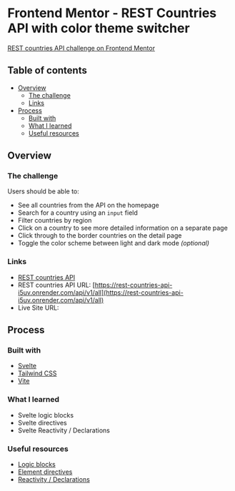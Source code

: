# Frontend Mentor - REST Countries API with color theme switcher

[REST countries API challenge on Frontend Mentor](https://www.frontendmentor.io/challenges/rest-countries-api-with-color-theme-switcher-5cacc469fec04111f7b848ca)

## Table of contents

- [Overview](#overview)
  - [The challenge](#the-challenge)
  - [Links](#links)
- [Process](#my-process)
  - [Built with](#built-with)
  - [What I learned](#what-i-learned)
  - [Useful resources](#useful-resources)

## Overview

### The challenge

Users should be able to:

- See all countries from the API on the homepage
- Search for a country using an `input` field
- Filter countries by region
- Click on a country to see more detailed information on a separate page
- Click through to the border countries on the detail page
- Toggle the color scheme between light and dark mode _(optional)_

### Links

- [REST countries API](https://github.com/donth77/rest-countries-api)
- REST countries API URL: [https://rest-countries-api-i5uv.onrender.com/api/v1/all](https://rest-countries-api-i5uv.onrender.com/api/v1/all)
- Live Site URL: []()

## Process

### Built with

- [Svelte](https://svelte.dev/)
- [Tailwind CSS](https://tailwindcss.com/)
- [Vite](https://vitejs.dev/)

### What I learned

- Svelte logic blocks
- Svelte directives
- Svelte Reactivity / Declarations

### Useful resources

- [Logic blocks](https://svelte.dev/docs/logic-blocks)
- [Element directives](https://svelte.dev/docs/element-directives)
- [Reactivity / Declarations](https://learn.svelte.dev/tutorial/reactive-declarations)
